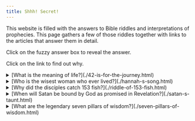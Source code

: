 ```yaml
---
title: Shhh! Secret!
---
```


This website is filled with the answers to Bible riddles and interpretations of prophecies.
This page gathers a few of those riddles together with links to the articles that answer them in detail.

Click on the fuzzy answer box to reveal the answer.

Click on the link to find out why.

  <details class="spoiler" style="--hidden: '42!'">
    <summary>[What is the meaning of life?](./42-is-for-the-journey.html)</summary>
    <div>42!</div>
  </details>

  <details class="spoiler" style="--hidden: 'Hannah, mother of the prophet Samuel.'">
    <summary>[Who is the wisest woman who ever lived?](./hannah-s-song.html)</summary>
    <div>Hannah, mother of the prophet Samuel.</div>
  </details>

  <details class="spoiler" style="--hidden: 'Because God likes factorial numbers (and something about a flood).'">
    <summary>[Why did the disciples catch 153 fish?](./riddle-of-153-fish.html)</summary>
    <div>Because God likes factorial numbers (and something about a flood).</div>
  </details>

  <details class="spoiler" style="--hidden: 'He has already been bound - and unbound! The binding occurred in 380 AD and the unbinding a thousand years later.'">
    <summary>[When will Satan be bound by God as promised in Revelation?](./satan-s-taunt.html)</summary>
    <div>He has already been bound - and unbound! The binding occurred in 380 AD and the unbinding a thousand years later.</div>
  </details>

  <details class="spoiler" style="--hidden: 'They are seven books of the Bible that are filled with wisdom and riddles.'">
    <summary>[What are the legendary seven pillars of wisdom?](./seven-pillars-of-wisdom.html)</summary>
    <div>They are seven books of the Bible that are filled with wisdom and riddles.</div>
  </details>
